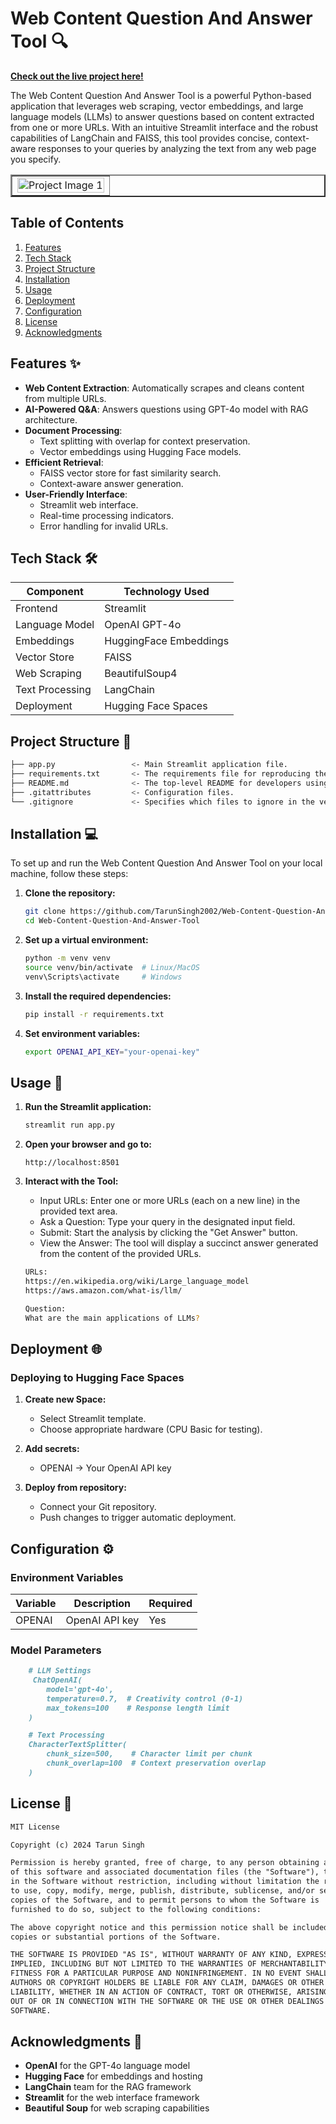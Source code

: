# Web Content Question And Answer Tool 🔍

**[Check out the live project here!](https://tarun-singh-web-content-question-and-answer-tool.hf.space/)**

The Web Content Question And Answer Tool is a powerful Python-based application that leverages web scraping, vector embeddings, and large language models (LLMs) to answer questions based on content extracted from one or more URLs. With an intuitive Streamlit interface and the robust capabilities of LangChain and FAISS, this tool provides concise, context-aware responses to your queries by analyzing the text from any web page you specify.

<table border="2" style="width:100%; border-collapse: collapse;">
  <tr>
    <td><img src="https://github.com/user-attachments/assets/49784cb7-1d4d-4648-b168-53838202fecf" alt="Project Image 1" style="width:100%;"></td>
  </tr>
</table>

## Table of Contents

1. [Features](#features)
2. [Tech Stack](#tech-stack)
3. [Project Structure](#project-structure)
4. [Installation](#installation)
5. [Usage](#usage)
6. [Deployment](#deployment)
7. [Configuration](#configuration)
8. [License](#license)
9. [Acknowledgments](#acknowledgments)

## Features ✨

- **Web Content Extraction**: Automatically scrapes and cleans content from multiple URLs.
- **AI-Powered Q&A**: Answers questions using GPT-4o model with RAG architecture.
- **Document Processing**:
  - Text splitting with overlap for context preservation.
  - Vector embeddings using Hugging Face models.
- **Efficient Retrieval**:
  - FAISS vector store for fast similarity search.
  - Context-aware answer generation.
- **User-Friendly Interface**:
  - Streamlit web interface.
  - Real-time processing indicators.
  - Error handling for invalid URLs.

## Tech Stack 🛠️

| Component               | Technology Used          |
|-------------------------|--------------------------|
| Frontend                | Streamlit                |
| Language Model          | OpenAI GPT-4o            |
| Embeddings              | HuggingFace Embeddings   |
| Vector Store            | FAISS                    |
| Web Scraping            | BeautifulSoup4           |
| Text Processing         | LangChain                |
| Deployment              | Hugging Face Spaces      |

## Project Structure 📁

```bash
├── app.py                 <- Main Streamlit application file.
├── requirements.txt       <- The requirements file for reproducing the environment.
├── README.md              <- The top-level README for developers using this project.
├── .gitattributes         <- Configuration files.       
└── .gitignore             <- Specifies which files to ignore in the version control.            

```
## Installation 💻

To set up and run the Web Content Question And Answer Tool on your local machine, follow these steps:

1. **Clone the repository:**
    ```bash
    git clone https://github.com/TarunSingh2002/Web-Content-Question-And-Answer-Tool
    cd Web-Content-Question-And-Answer-Tool
    ```

2. **Set up a virtual environment:**
    ```bash
    python -m venv venv
    source venv/bin/activate  # Linux/MacOS
    venv\Scripts\activate     # Windows
    ```

3. **Install the required dependencies:**
    ```bash
    pip install -r requirements.txt
    ```

4. **Set environment variables:**
    ```bash
    export OPENAI_API_KEY="your-openai-key"
    ```

## Usage 🚀

1. **Run the Streamlit application:**
    ```bash
    streamlit run app.py
    ```

2. **Open your browser and go to:**
    ```
    http://localhost:8501
    ```

3. **Interact with the Tool:**

   - Input URLs: Enter one or more URLs (each on a new line) in the provided text area.
   - Ask a Question: Type your query in the designated input field.
   - Submit: Start the analysis by clicking the "Get Answer" button.
   - View the Answer: The tool will display a succinct answer generated from the content of the provided URLs.
    ```bash
    URLs:
    https://en.wikipedia.org/wiki/Large_language_model
    https://aws.amazon.com/what-is/llm/

    Question:
    What are the main applications of LLMs?
    ```


## Deployment 🌐

### Deploying to Hugging Face Spaces

1. **Create new Space:**
   - Select Streamlit template.
   - Choose appropriate hardware (CPU Basic for testing).

2. **Add secrets:**
   - OPENAI → Your OpenAI API key

3. **Deploy from repository:**
   - Connect your Git repository.
   - Push changes to trigger automatic deployment.



## Configuration ⚙️

### Environment Variables

| Variable                | Description              | Required                 |                        
|-------------------------|--------------------------|--------------------------|
| OPENAI                  | OpenAI API key           | Yes                      |

### Model Parameters
```markdown
    # LLM Settings
     ChatOpenAI(
        model='gpt-4o',
        temperature=0.7,  # Creativity control (0-1)
        max_tokens=100    # Response length limit
    )

    # Text Processing
    CharacterTextSplitter(
        chunk_size=500,    # Character limit per chunk
        chunk_overlap=100  # Context preservation overlap
    )
```

## License 📜
```markdown
MIT License

Copyright (c) 2024 Tarun Singh

Permission is hereby granted, free of charge, to any person obtaining a copy
of this software and associated documentation files (the "Software"), to deal
in the Software without restriction, including without limitation the rights
to use, copy, modify, merge, publish, distribute, sublicense, and/or sell
copies of the Software, and to permit persons to whom the Software is
furnished to do so, subject to the following conditions:

The above copyright notice and this permission notice shall be included in all
copies or substantial portions of the Software.

THE SOFTWARE IS PROVIDED "AS IS", WITHOUT WARRANTY OF ANY KIND, EXPRESS OR
IMPLIED, INCLUDING BUT NOT LIMITED TO THE WARRANTIES OF MERCHANTABILITY,
FITNESS FOR A PARTICULAR PURPOSE AND NONINFRINGEMENT. IN NO EVENT SHALL THE
AUTHORS OR COPYRIGHT HOLDERS BE LIABLE FOR ANY CLAIM, DAMAGES OR OTHER
LIABILITY, WHETHER IN AN ACTION OF CONTRACT, TORT OR OTHERWISE, ARISING FROM,
OUT OF OR IN CONNECTION WITH THE SOFTWARE OR THE USE OR OTHER DEALINGS IN THE
SOFTWARE.
```

## Acknowledgments 🙏

- **OpenAI** for the GPT-4o language model
- **Hugging Face** for embeddings and hosting
- **LangChain** team for the RAG framework
- **Streamlit** for the web interface framework
- **Beautiful Soup** for web scraping capabilities
